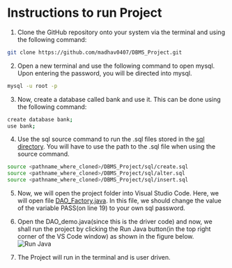 # Instructions to run Project
1. Clone the GitHub repository onto your system via the terminal and using the following command:
```bash
git clone https://github.com/madhav0407/DBMS_Project.git
```

2. Open a new terminal and use the following command to open mysql. Upon entering the password, you will be directed into mysql.
```bash
mysql -u root -p
```

3. Now, create a database called bank and use it. This can be done using the following command:
```bash
create database bank;
use bank;
```

4. Use the sql source command to run the .sql files stored in the [sql directory](https://github.com/madhav0407/DBMS_Project/tree/master/sql). You will have to use the path to the .sql file when using the source command.
```bash
source <pathname_where_cloned>/DBMS_Project/sql/create.sql
source <pathname_where_cloned>/DBMS_Project/sql/alter.sql
source <pathname_where_cloned>/DBMS_Project/sql/insert.sql
```

5. Now, we will open the project folder into Visual Studio Code. Here, we will open file [DAO_Factory.java](https://github.com/madhav0407/DBMS_Project/blob/master/src/DAO_Factory.java). In this file, we should change the value of the variable PASS(on line 19) to your own sql password.

6. Open the DAO_demo.java(since this is the driver code) and now, we shall run the project by clicking the Run Java button(in the top right corner of the VS Code window) as shown in the figure below.
![Run Java](https://code.visualstudio.com/assets/docs/java/java-debugging/run-menu.png)

7. The Project will run in the terminal and is user driven.
